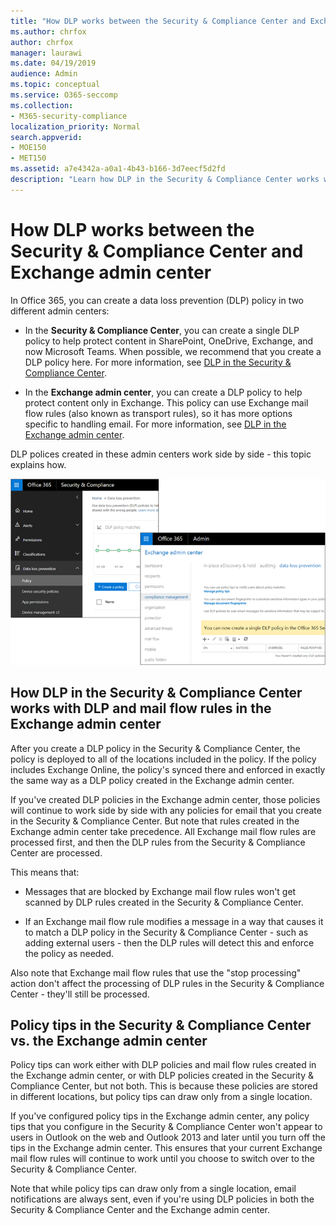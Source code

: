 ```yaml
---
title: "How DLP works between the Security & Compliance Center and Exchange admin center"
ms.author: chrfox
author: chrfox
manager: laurawi
ms.date: 04/19/2019
audience: Admin
ms.topic: conceptual
ms.service: O365-seccomp
ms.collection: 
- M365-security-compliance
localization_priority: Normal
search.appverid: 
- MOE150
- MET150
ms.assetid: a7e4342a-a0a1-4b43-b166-3d7eecf5d2fd
description: "Learn how DLP in the Security & Compliance Center works with DLP and mail flow rules (transport rules) in the Exchange admin center."
---
```


# How DLP works between the Security & Compliance Center and Exchange admin center

In Office 365, you can create a data loss prevention (DLP) policy in two different admin centers:
  
- In the **Security & Compliance Center**, you can create a single DLP policy to help protect content in SharePoint, OneDrive, Exchange, and now Microsoft Teams. When possible, we recommend that you create a DLP policy here. For more information, see [DLP in the Security & Compliance Center](data-loss-prevention-policies.md).
    
- In the **Exchange admin center**, you can create a DLP policy to help protect content only in Exchange. This policy can use Exchange mail flow rules (also known as transport rules), so it has more options specific to handling email. For more information, see [DLP in the Exchange admin center](https://go.microsoft.com/fwlink/?linkid=852311).
    
DLP polices created in these admin centers work side by side - this topic explains how.
  
![DLP pages in Security and Compliance Center and Exchange admin center](media/d3eaa7e7-3b16-457b-bd9c-26707f7b584f.png)
  
## How DLP in the Security & Compliance Center works with DLP and mail flow rules in the Exchange admin center

After you create a DLP policy in the Security & Compliance Center, the policy is deployed to all of the locations included in the policy. If the policy includes Exchange Online, the policy's synced there and enforced in exactly the same way as a DLP policy created in the Exchange admin center. 
  
If you've created DLP policies in the Exchange admin center, those policies will continue to work side by side with any policies for email that you create in the Security & Compliance Center. But note that rules created in the Exchange admin center take precedence. All Exchange mail flow rules are processed first, and then the DLP rules from the Security & Compliance Center are processed.
  
This means that:
  
- Messages that are blocked by Exchange mail flow rules won't get scanned by DLP rules created in the Security & Compliance Center.
    
- If an Exchange mail flow rule modifies a message in a way that causes it to match a DLP policy in the Security & Compliance Center - such as adding external users - then the DLP rules will detect this and enforce the policy as needed.
    
Also note that Exchange mail flow rules that use the "stop processing" action don't affect the processing of DLP rules in the Security & Compliance Center - they'll still be processed.
  
## Policy tips in the Security & Compliance Center vs. the Exchange admin center

Policy tips can work either with DLP policies and mail flow rules created in the Exchange admin center, or with DLP policies created in the Security & Compliance Center, but not both. This is because these policies are stored in different locations, but policy tips can draw only from a single location.
  
If you've configured policy tips in the Exchange admin center, any policy tips that you configure in the Security & Compliance Center won't appear to users in Outlook on the web and Outlook 2013 and later until you turn off the tips in the Exchange admin center. This ensures that your current Exchange mail flow rules will continue to work until you choose to switch over to the Security & Compliance Center.
  
Note that while policy tips can draw only from a single location, email notifications are always sent, even if you're using DLP policies in both the Security & Compliance Center and the Exchange admin center.
  

